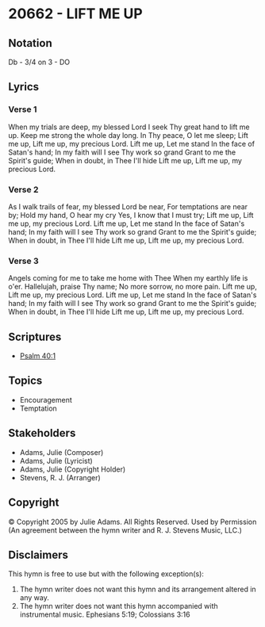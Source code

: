 # 20662 - LIFT ME UP

## Notation

Db - 3/4 on 3 - DO

## Lyrics

### Verse 1

When my trials are deep, my blessed Lord I seek Thy great hand to lift me up. Keep me strong the whole day long. In Thy peace, O let me sleep; Lift me up, Lift me up, my precious Lord. Lift me up, Let me stand In the face of Satan's hand; In my faith will I see Thy work so grand Grant to me the Spirit's guide; When in doubt, in Thee I'll hide Lift me up, Lift me up, my precious Lord.

### Verse 2

As I walk trails of fear, my blessed Lord be near, For temptations are near by; Hold my hand, O hear my cry Yes, I know that I must try; Lift me up, Lift me up, my precious Lord. Lift me up, Let me stand In the face of Satan's hand; In my faith will I see Thy work so grand Grant to me the Spirit's guide; When in doubt, in Thee I'll hide Lift me up, Lift me up, my precious Lord.

### Verse 3

Angels coming for me to take me home with Thee When my earthly life is o'er. Hallelujah, praise Thy name; No more sorrow, no more pain. Lift me up, Lift me up, my precious Lord. Lift me up, Let me stand In the face of Satan's hand; In my faith will I see Thy work so grand Grant to me the Spirit's guide; When in doubt, in Thee I'll hide Lift me up, Lift me up, my precious Lord.


## Scriptures

- [Psalm 40:1](https://www.biblegateway.com/passage/?search=Psalm%2040%3A1)

## Topics

- Encouragement
- Temptation

## Stakeholders

- Adams, Julie (Composer)
- Adams, Julie (Lyricist)
- Adams, Julie (Copyright Holder)
- Stevens, R. J. (Arranger)

## Copyright

© Copyright 2005 by Julie Adams. All Rights Reserved. Used by Permission
(An agreement between the hymn writer and R. J. Stevens Music, LLC.)

## Disclaimers

This hymn is free to use but with the following exception(s):
1. The hymn writer does not want this hymn and its arrangement altered in any way.
2. The hymn writer does not want this hymn accompanied with instrumental music.
Ephesians 5:19; Colossians 3:16

